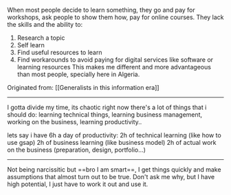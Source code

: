 When most people decide to learn something, they go and pay for workshops, ask people to show them how, pay for online courses. They lack the skills and the ability to: 
1. Research a topic
2. Self learn
3. Find useful resources to learn
4. Find workarounds to avoid paying for digital services like software or learning resources
This makes me different and more advantageous than most people, specially here in Algeria.

Originated from: 
[[Generalists in this information era]]

---
I gotta divide my time, its chaotic right now
there's a lot of things that i should do: learning technical things, learning business management, working on the business, learning productivity..

lets say i have 6h a day of productivity:
2h of technical learning (like how to use gsap) 
2h of business learning (like business model)
2h of actual work on the business (preparation, design, portfolio...)

---
Not being narcissitic but ==bro I am smart==, I get things quickly and make assumptions that almost turn out to be true. Don't ask me why, but I have high potential, I just have to work it out and use it.